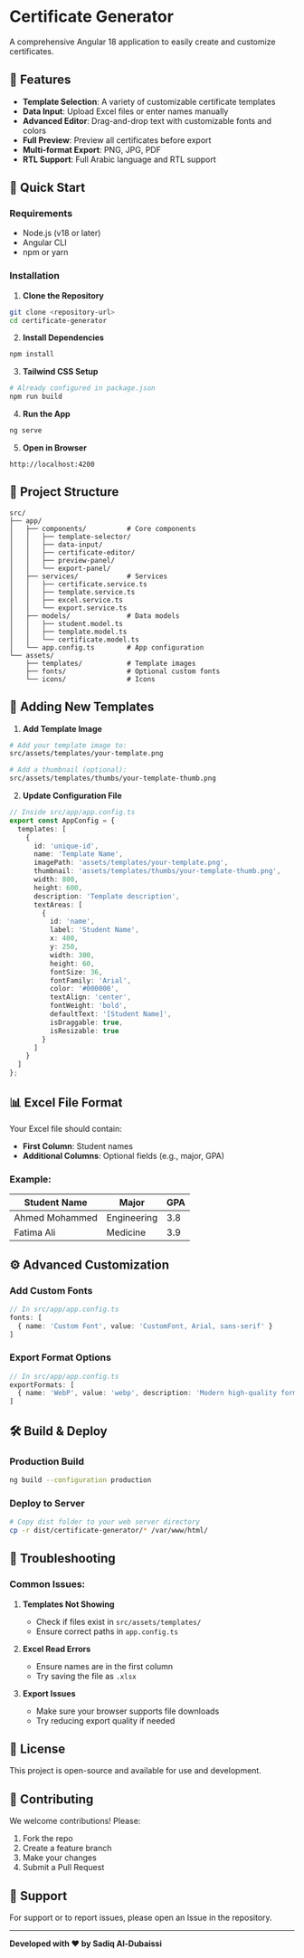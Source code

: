 # Certificate Generator

A comprehensive Angular 18 application to easily create and customize certificates.

## 🌟 Features

* **Template Selection**: A variety of customizable certificate templates
* **Data Input**: Upload Excel files or enter names manually
* **Advanced Editor**: Drag-and-drop text with customizable fonts and colors
* **Full Preview**: Preview all certificates before export
* **Multi-format Export**: PNG, JPG, PDF
* **RTL Support**: Full Arabic language and RTL support

## 🚀 Quick Start

### Requirements

* Node.js (v18 or later)
* Angular CLI
* npm or yarn

### Installation

1. **Clone the Repository**

```bash
git clone <repository-url>
cd certificate-generator
```

2. **Install Dependencies**

```bash
npm install
```

3. **Tailwind CSS Setup**

```bash
# Already configured in package.json
npm run build
```

4. **Run the App**

```bash
ng serve
```

5. **Open in Browser**

```
http://localhost:4200
```

## 📁 Project Structure

```
src/
├── app/
│   ├── components/          # Core components
│   │   ├── template-selector/
│   │   ├── data-input/
│   │   ├── certificate-editor/
│   │   ├── preview-panel/
│   │   └── export-panel/
│   ├── services/            # Services
│   │   ├── certificate.service.ts
│   │   ├── template.service.ts
│   │   ├── excel.service.ts
│   │   └── export.service.ts
│   ├── models/              # Data models
│   │   ├── student.model.ts
│   │   ├── template.model.ts
│   │   └── certificate.model.ts
│   └── app.config.ts        # App configuration
└── assets/
    ├── templates/           # Template images
    ├── fonts/               # Optional custom fonts
    └── icons/               # Icons
```

## 🎨 Adding New Templates

1. **Add Template Image**

```bash
# Add your template image to:
src/assets/templates/your-template.png

# Add a thumbnail (optional):
src/assets/templates/thumbs/your-template-thumb.png
```

2. **Update Configuration File**

```typescript
// Inside src/app/app.config.ts
export const AppConfig = {
  templates: [
    {
      id: 'unique-id',
      name: 'Template Name',
      imagePath: 'assets/templates/your-template.png',
      thumbnail: 'assets/templates/thumbs/your-template-thumb.png',
      width: 800,
      height: 600,
      description: 'Template description',
      textAreas: [
        {
          id: 'name',
          label: 'Student Name',
          x: 400,
          y: 250,
          width: 300,
          height: 60,
          fontSize: 36,
          fontFamily: 'Arial',
          color: '#000000',
          textAlign: 'center',
          fontWeight: 'bold',
          defaultText: '[Student Name]',
          isDraggable: true,
          isResizable: true
        }
      ]
    }
  ]
};
```

## 📊 Excel File Format

Your Excel file should contain:

* **First Column**: Student names
* **Additional Columns**: Optional fields (e.g., major, GPA)

### Example:

| Student Name   | Major       | GPA |
| -------------- | ----------- | --- |
| Ahmed Mohammed | Engineering | 3.8 |
| Fatima Ali     | Medicine    | 3.9 |

## ⚙️ Advanced Customization

### Add Custom Fonts

```typescript
// In src/app/app.config.ts
fonts: [
  { name: 'Custom Font', value: 'CustomFont, Arial, sans-serif' }
]
```

### Export Format Options

```typescript
// In src/app/app.config.ts
exportFormats: [
  { name: 'WebP', value: 'webp', description: 'Modern high-quality format' }
]
```

## 🛠️ Build & Deploy

### Production Build

```bash
ng build --configuration production
```

### Deploy to Server

```bash
# Copy dist folder to your web server directory
cp -r dist/certificate-generator/* /var/www/html/
```

## 🐛 Troubleshooting

### Common Issues:

1. **Templates Not Showing**

   * Check if files exist in `src/assets/templates/`
   * Ensure correct paths in `app.config.ts`

2. **Excel Read Errors**

   * Ensure names are in the first column
   * Try saving the file as `.xlsx`

3. **Export Issues**

   * Make sure your browser supports file downloads
   * Try reducing export quality if needed

## 📝 License

This project is open-source and available for use and development.

## 🤝 Contributing

We welcome contributions! Please:

1. Fork the repo
2. Create a feature branch
3. Make your changes
4. Submit a Pull Request

## 📧 Support

For support or to report issues, please open an Issue in the repository.

---

**Developed with ❤️ by Sadiq Al-Dubaissi**
